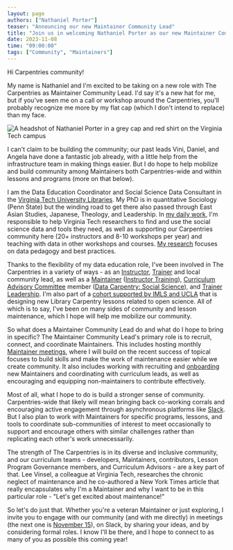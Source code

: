 ```yaml
---
layout: page
authors: ["Nathaniel Porter"]
teaser: "Announcing our new Maintainer Community Lead"
title: "Join us in welcoming Nathaniel Porter as our new Maintainer Community Lead!"
date: 2023-11-08
time: "09:00:00"
tags: ["Community", "Maintainers"]
---
```


Hi Carpentries community!

My name is Nathaniel and I'm excited to be taking on a new role with The
Carpentries as Maintainer Community Lead. I'd say it's a new hat for me,
but if you've seen me on a call or workshop around the Carpentries,
you'll probably recognize me more by my flat cap (which I don't intend
to replace) than my face.

![A headshot of Nathaniel Porter in a grey cap and red shirt on the
Virginia Tech campus](/blog/2023/11/2023-11-10-nathaniel-porter-headshot-small.png) 

I can't claim to be building the community; our past leads Vini, Daniel,
and Angela have done a fantastic job already, with a little help from
the infrastructure team in making things easier. But I do hope to help
mobilize and build community among Maintainers both Carpentries-wide and
within lessons and programs (more on that below).

I am the Data Education Coordinator and Social Science Data Consultant
in the [Virginia Tech University Libraries](https://lib.vt.edu/). My PhD
is in quantitative Sociology (Penn State) but the winding road to get
there also passed through East Asian Studies, Japanese, Theology, and
Leadership. In [my daily
work](https://experts.vt.edu/6362-nathaniel-porter), I'm responsible to
help Virginia Tech researchers to find and use the social science data
and tools they need, as well as supporting our Carpentries community
here (20+ instructors and 8-10 workshops per year) and teaching with
data in other workshops and courses. [My
research](https://scholar.google.com/citations?user=dNggMycAAAAJ&hl=en)
focuses on data pedagogy and best practices.

Thanks to the flexibility of my data education role, I've been involved
in The Carpentries in a variety of ways - as an
[Instructor](https://carpentries.org/instructors/),
[Trainer](https://carpentries.org/trainers/) and local community lead,
as well as a [Maintainer](https://carpentries.org/maintainers/)
([Instructor
Training](https://github.com/carpentries/instructor-training)),
[Curriculum Advisory
Committee](https://carpentries.org/curriculum-advisors/) member ([Data
Carpentry: Social
Science](https://datacarpentry.org/lessons/#social-science-curriculum)),
and [Trainer
Leadership](https://github.com/carpentries/trainers/blob/main/governance.md).
I'm also part of a [cohort supported by IMLS and
UCLA](https://ucla-imls-open-sci.info/) that is designing new Library
Carpentry lessons related to open science. All of which is to say, I've
been on many sides of community and lesson maintenance, which I hope
will help me mobilize our community.

So what does a Maintainer Community Lead do and what do I hope to bring in
specific? The Maintainer Community Lead's primary role is to recruit,
connect, and coordinate Maintainers. This includes hosting monthly
[Maintainer meetings](https://codimd.carpentries.org/maintainers#),
where I will build on the recent success of topical focuses to build
skills and make the work of maintenance easier while we create
community. It also includes working with recruiting and
[onboarding](https://carpentries.github.io/maintainer-onboarding/) new
Maintainers and coordinating with curriculum leads, as well as
encouraging and equipping non-maintainers to contribute effectively.

Most of all, what I hope to do is build a stronger sense of community.
Carpentries-wide that likely will mean bringing back co-working corrals
and encouraging active engagement through asynchronous platforms like
[Slack](https://slack-invite.carpentries.org/). But I also plan to work
with Maintainers for specific programs, lessons, and tools to coordinate
sub-communities of interest to meet occasionally to support and
encourage others with similar challenges rather than replicating each
other's work unnecessarily.

The strength of The Carpentries is in its diverse and inclusive
community, and our curriculum teams - developers, Maintainers,
contributors, Lesson Program Governance members, and Curriculum Advisors - are a key
part of that. Lee Vinsel, a colleague at Virginia Tech, researches the
chronic neglect of maintenance and he co-authored a New York Times
article that really encapsulates why I'm a Maintainer and why I want to
be in this particular role - "Let's get excited about maintenance!"

So let's do just that. Whether you're a veteran Maintainer or just
exploring, I invite you to engage with our community (and with me
directly) in meetings (the next one is [November
15](https://codimd.carpentries.org/maintainers#)), on Slack, by sharing
your ideas, and by considering formal roles. I know I'll be there, and I
hope to connect to as many of you as possible this coming year!


